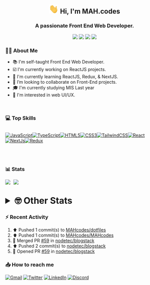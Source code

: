 <h2 align="center"><img src="./Hi.gif" width="30px" height="30px"> Hi, I'm MAH.codes</h2>

<h3 align="center">A passionate Front End Web Developer.</h3>

<div align="center">
  <a href="https://www.linux.org"><img src="https://img.shields.io/badge/OS-Linux-e06c75?style=for-the-badge&logoColor=7287fd&logo=linux&color=7287fd&labelColor=1E1E2E" /></a>
	<a href="https://archlinux.org"><img src="https://img.shields.io/badge/DISTRO-Arch-56b6c2?style=for-the-badge&logo=arch-linux&logoColor=7287fd&color=7287fd&labelColor=1E1E2E" /></a>
	<a href="https://dwm.suckless.org"><img src="https://img.shields.io/badge/WM-DWM-005577?style=for-the-badge&logo=dwm&color=7287fd&logoColor=7287fd&labelColor=1E1E2E" /></a>
	<a href="https://neovim.io"><img src="https://img.shields.io/badge/IDE-Neovim-98c379?style=for-the-badge&logo=neovim&color=7287fd&logoColor=7287fd&labelColor=1E1E2E" /></a>
</div>

### :man_technologist: About Me

- :books: I'm self-taught Front End Web Developer.
- :ballot_box_with_check: I'm currently working on ReactJS projects.
- :dart: I'm currently learning ReactJS, Redux, & NextJS.
- :eyes: I’m looking to collaborate on Front-End projects.
- :mortar_board: I'm currently studying MIS Last year
- :art: I'm interested in web UI/UX.

<br>

### :computer: Top Skills

<div style="display:flex;">

<a href="https://developer.mozilla.org/en-US/docs/Web/JavaScript" target="_blank" rel="noreferrer"><img
    src="https://raw.githubusercontent.com/danielcranney/readme-generator/main/public/icons/skills/javascript-colored.svg"
    width="36" height="36" alt="JavaScript" /></a><a href="https://www.typescriptlang.org/" target="_blank"
  rel="noreferrer"><img
    src="https://raw.githubusercontent.com/danielcranney/readme-generator/main/public/icons/skills/typescript-colored.svg"
    width="36" height="36" alt="TypeScript" /></a><a href="https://developer.mozilla.org/en-US/docs/Glossary/HTML5"
  target="_blank" rel="noreferrer"><img
    src="https://raw.githubusercontent.com/danielcranney/readme-generator/main/public/icons/skills/html5-colored.svg"
    width="36" height="36" alt="HTML5" /></a><a href="https://www.w3.org/TR/CSS/#css" target="_blank"
  rel="noreferrer"><img
    src="https://raw.githubusercontent.com/danielcranney/readme-generator/main/public/icons/skills/css3-colored.svg"
    width="36" height="36" alt="CSS3" /></a><a href="https://tailwindcss.com/" target="_blank" rel="noreferrer"><img
    src="https://raw.githubusercontent.com/danielcranney/readme-generator/main/public/icons/skills/tailwindcss-colored.svg"
    width="36" height="36" alt="TailwindCSS" /></a><a href="https://reactjs.org/" target="_blank" rel="noreferrer"><img
    src="https://raw.githubusercontent.com/danielcranney/readme-generator/main/public/icons/skills/react-colored.svg"
    width="36" height="36" alt="React" /></a><a href="https://nextjs.org/docs" target="_blank" rel="noreferrer"><img
    src="https://raw.githubusercontent.com/danielcranney/readme-generator/main/public/icons/skills/nextjs-colored.svg"
    width="36" height="36" alt="NextJs" /></a><a href="https://redux.js.org/" target="_blank" rel="noreferrer"><img
    src="https://raw.githubusercontent.com/danielcranney/readme-generator/main/public/icons/skills/redux-colored.svg"
    width="36" height="36" alt="Redux" /></a>

</div>

<br>
<br>

### :bar_chart: Stats

<img src="https://github-readme-stats.vercel.app/api?username=MAHcodes&show_icons=true&locale=en" width="49%" /><span style="display:inline-block;width:2%"></span><img src="https://github-readme-streak-stats.herokuapp.com/?user=MAHcodes&" width="49%" />

<br>

<details>
<summary style="font-size: 1.75rem; font-weight: bold;"><strong style="font-size: 1.75rem; font-weight: bold;"> 🤓 Other Stats </strong></summary>

<a href="https://www.github.com/mahcodes"><img src="https://komarev.com/ghpvc/?username=MAHcodes&style=for-the-badge" alt="MAHcodes github profile views" /></a>
<a href="https://wakatime.com/@44eeab2c-51f5-4574-a918-82e5b17d9c49"><img src="https://wakatime.com/badge/user/44eeab2c-51f5-4574-a918-82e5b17d9c49.svg?style=for-the-badge" alt="Total time coded since Jun 29 2022" /></a>

<!--START_SECTION:waka-->
![Lines of code](https://img.shields.io/badge/From%20Hello%20World%20I%27ve%20Written-255%20Thousand%20lines%20of%20code-blue)

**🐱 My GitHub Data** 

> 🏆 340 Contributions in the Year 2023
 > 
> 📦 341.4 kB Used in GitHub's Storage 
 > 
> 💼 Opted to Hire
 > 
> 📜 28 Public Repositories 
 > 
> 🔑 8 Private Repositories  
 > 
**I'm a Night 🦉** 

```text
🌞 Morning    173 commits    ███░░░░░░░░░░░░░░░░░░░░░░   14.74% 
🌆 Daytime    274 commits    █████░░░░░░░░░░░░░░░░░░░░   23.34% 
🌃 Evening    466 commits    ██████████░░░░░░░░░░░░░░░   39.69% 
🌙 Night      261 commits    █████░░░░░░░░░░░░░░░░░░░░   22.23%

```
📅 **I'm Most Productive on Monday** 

```text
Monday       201 commits    ████░░░░░░░░░░░░░░░░░░░░░   17.12% 
Tuesday      173 commits    ███░░░░░░░░░░░░░░░░░░░░░░   14.74% 
Wednesday    136 commits    ███░░░░░░░░░░░░░░░░░░░░░░   11.58% 
Thursday     143 commits    ███░░░░░░░░░░░░░░░░░░░░░░   12.18% 
Friday       165 commits    ███░░░░░░░░░░░░░░░░░░░░░░   14.05% 
Saturday     178 commits    ███░░░░░░░░░░░░░░░░░░░░░░   15.16% 
Sunday       178 commits    ███░░░░░░░░░░░░░░░░░░░░░░   15.16%

```


📊 **This Week I Spent My Time On** 

```text
⌚︎ Time Zone: Asia/Beirut

💬 Programming Languages: 
TypeScript               33 hrs 14 mins      ███████████████████████░░   91.58% 
Lua                      52 mins             ░░░░░░░░░░░░░░░░░░░░░░░░░   2.39% 
JavaScript               41 mins             ░░░░░░░░░░░░░░░░░░░░░░░░░   1.93% 
Markdown                 33 mins             ░░░░░░░░░░░░░░░░░░░░░░░░░   1.54% 
zsh                      12 mins             ░░░░░░░░░░░░░░░░░░░░░░░░░   0.6%

🔥 Editors: 
Neovim                   36 hrs 17 mins      █████████████████████████   100.0%

🐱‍💻 Projects: 
blogstack                22 hrs 48 mins      ███████████████░░░░░░░░░░   62.83% 
NoteBin                  11 hrs 43 mins      ████████░░░░░░░░░░░░░░░░░   32.3% 
dotfiles                 58 mins             ░░░░░░░░░░░░░░░░░░░░░░░░░   2.68% 
vimwiki                  28 mins             ░░░░░░░░░░░░░░░░░░░░░░░░░   1.33% 
Unknown Project          13 mins             ░░░░░░░░░░░░░░░░░░░░░░░░░   0.62%

💻 Operating System: 
Linux                    36 hrs 17 mins      █████████████████████████   100.0%

```

**I Mostly Code in JavaScript** 

```text
JavaScript               14 repos            █████████████░░░░░░░░░░░░   51.85% 
Python                   3 repos             ██░░░░░░░░░░░░░░░░░░░░░░░   11.11% 
HTML                     2 repos             █░░░░░░░░░░░░░░░░░░░░░░░░   7.41% 
PHP                      2 repos             █░░░░░░░░░░░░░░░░░░░░░░░░   7.41% 
TypeScript               2 repos             █░░░░░░░░░░░░░░░░░░░░░░░░   7.41%

```



 Last Updated on 01/02/2023 18:42:15 UTC
<!--END_SECTION:waka-->

</details>

### :zap: Recent Activity

<!--RECENT_ACTIVITY:start-->
1. ⬆️ Pushed 1 commit(s) to [MAHcodes/dotfiles](https://github.com/MAHcodes/dotfiles)<br>
2. ⬆️ Pushed 1 commit(s) to [MAHcodes/MAHcodes](https://github.com/MAHcodes/MAHcodes)<br>
3. 🎉 Merged PR [#59](https://github.com/nodetec/blogstack/pull/59) in [nodetec/blogstack](https://github.com/nodetec/blogstack)<br>
4. ⬆️ Pushed 2 commit(s) to [nodetec/blogstack](https://github.com/nodetec/blogstack)<br>
5. 💪 Opened PR [#59](https://github.com/nodetec/blogstack/pull/59) in [nodetec/blogstack](https://github.com/nodetec/blogstack)<br>
<!--RECENT_ACTIVITY:end-->

### :inbox_tray: How to reach me

[![Gmail](https://img.shields.io/badge/Gmail-D14836?style=for-the-badge&logo=gmail&logoColor=white)](mailto:mahdotcodes@gmail.com)
[![Twitter](https://img.shields.io/badge/Twitter-1DA1F2?style=for-the-badge&logo=twitter&logoColor=white)](https://twitter.com/MAHcodes)
[![LinkedIn](https://img.shields.io/badge/LinkedIn-0077B5?style=for-the-badge&logo=linkedin&logoColor=white)](https://www.linkedin.com/in/mah-codes-66b0671b7/)
[![Discord](https://img.shields.io/badge/Discord-7289DA?style=for-the-badge&logo=discord&logoColor=white)](https://discord.com/users/404595695195258880)
